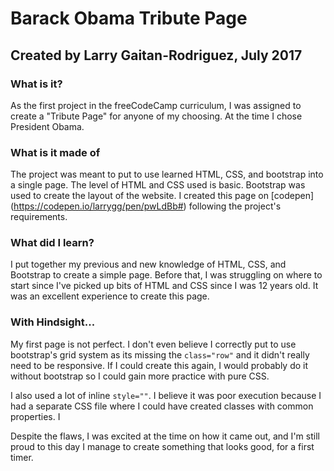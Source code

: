 # Barack Obama Tribute Page
## Created by Larry Gaitan-Rodriguez, July 2017
### What is it?
As the first project in the freeCodeCamp curriculum, I was assigned to create a "Tribute Page" for anyone of my choosing. At 
the time I chose President Obama.

### What is it made of
The project was meant to put to use learned HTML, CSS, and bootstrap into a single page. The level of HTML and CSS used is 
basic. Bootstrap was used to create the layout of the website. 
I created this page on [codepen] (https://codepen.io/larrygg/pen/pwLdBb#) following the project's requirements. 

### What did I learn?
I put together my previous and new knowledge of HTML, CSS, and Bootstrap to create a simple page. Before that, I was struggling 
on where to start since I've picked up bits of HTML and CSS since I was 12 years old. It was an excellent experience to create 
this page.

### With Hindsight...
My first page is not perfect. I don't even believe I correctly put to use bootstrap's grid system as its missing the 
` class="row" ` and it didn't really need to be responsive. If I could create this again, I would probably do it without 
bootstrap so I could gain more practice with pure CSS.

I also used a lot of inline ` style="" `. I believe it was poor execution because I had a separate CSS file where I could
have created classes with common properties. I	
    
Despite the flaws, I was excited at the time on how it came out, and I'm still proud to this day I manage to create 
something that looks good, for a first timer.
